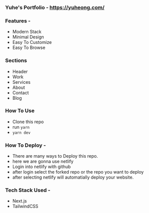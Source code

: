 ### Yuhe's Portfolio - https://yuheong.com/

### Features -

- Modern Stack
- Minimal Design
- Easy To Customize
- Easy To Browse

### Sections

- Header
- Work
- Services
- About
- Contact
- Blog

### How To Use

- Clone this repo
- run `yarn`
- `yarn dev`

### How To Deploy -

- There are many ways to Deploy this repo.
- here we are gonna use netlify
- Login into netlify with github
- after login select the forked repo or the repo you want to deploy
- after selecting netlify will automatially deploy your website.

### Tech Stack Used -

- Next.js
- TailwindCSS
